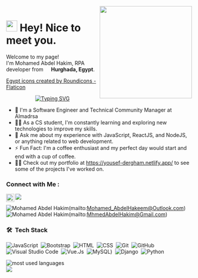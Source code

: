 <img width="250" align="right" src="https://c.tenor.com/_DOBjnGspYAAAAAM/code-coding.gif">

<h1><img src="https://emojis.slackmojis.com/emojis/images/1531849430/4246/blob-sunglasses.gif?1531849430" width="30"/> Hey! Nice to meet you.</h1>
<p>Welcome to my page! </br> I'm Mohamed Abdel Hakim, RPA developer from <img src="https://cdn-icons-png.flaticon.com/512/2998/323324.png" width="13"/> <b>Hurghada, Egypt</b>.</p>
<a href="https://www.flaticon.com/free-icons/egypt" title="egypt icons">Egypt icons created by Roundicons - Flaticon</a>

<!-- Typing SVG by DenverCoder1 - https://github.com/DenverCoder1/readme-typing-svg -->
<p align="center">
<a href="https://git.io/typing-svg"><img src="https://readme-typing-svg.demolab.com?font=Ubuntu&weight=500&size=25&pause=1000&color=2860CAE4&center=true&vCenter=true&multiline=true&width=435&height=105&lines=Full-Stack+Web+Developer;RPA+Developer+%7C+UiPath" alt="Typing SVG" /></a>
</p> 

- 🏢 I'm a Software Engineer and Technical Community Manager at Almadrsa
- 👨‍💻 As a CS student, I'm constantly learning and exploring new technologies to improve my skills.
- 💬 Ask me about my experience with JavaScript, ReactJS, and NodeJS, or anything related to web development.
- ⚡ Fun Fact: I'm a coffee enthusiast and my perfect day would start and end with a cup of coffee.
- 👨‍💻 Check out my portfolio at https://yousef-dergham.netlify.app/ to see some of the projects I've worked on.



### Connect with Me :

<a href="https://www.linkedin.com/in/mohamed-abdel-hakim-272aa2110">
  <img align="left" alt="Mohamed Abdel Hakim's LinkedIN" width="22px" src="https://raw.githubusercontent.com/peterthehan/peterthehan/master/assets/linkedin.svg" />
</a>
<a href="https://t.me/YousefMohamed01" target="_blank"><img src="https://img.shields.io/badge/-Yousef%20Dergham-0077B5?style=for-the-badge&logo=Telegram&logoColor=white"/></a>


![Mohamed Abdel Hakim](https://img.shields.io/badge/Microsoft_Outlook-0078D4?style=for-the-badge&logo=microsoft-outlook&logoColor=white)(mailto:Mohamed_AbdelHakeem@Outlook.com)&nbsp;
![Mohamed Abdel Hakim](https://img.shields.io/badge/Gmail-D14836?style=for-the-badge&logo=gmail&logoColor=white)(mailto:MhmedAbdelHakim@Gmail.com)&nbsp;

### 🛠 &nbsp;Tech Stack
![JavaScript](https://img.shields.io/badge/-JavaScript-05122A?style=flat&logo=javascript)&nbsp;
![Bootstrap](https://img.shields.io/badge/-Bootstrap-05122A?style=flat&logo=bootstrap&logoColor=563D7C)&nbsp;
![HTML](https://img.shields.io/badge/-HTML-05122A?style=flat&logo=HTML5)&nbsp;
![CSS](https://img.shields.io/badge/-CSS-05122A?style=flat&logo=CSS3&logoColor=1572B6)&nbsp;
![Git](https://img.shields.io/badge/-Git-05122A?style=flat&logo=git)&nbsp;
![GitHub](https://img.shields.io/badge/-GitHub-05122A?style=flat&logo=github)&nbsp;
![Visual Studio Code](https://img.shields.io/badge/-Visual%20Studio%20Code-05122A?style=flat&logo=visual-studio-code&logoColor=007ACC)&nbsp;
![Vue.Js](https://img.shields.io/badge/Vue.js-35495E?style=for-the-badge&logo=vue.js&logoColor=4FC08D)&nbsp;
![MySQL](https://img.shields.io/badge/MySQL-00000F?style=for-the-badge&logo=mysql&logoColor=white))&nbsp;
![Django](https://img.shields.io/badge/Django-092E20?style=for-the-badge&logo=django&logoColor=white)&nbsp;
![Python](https://img.shields.io/badge/-Python%20-05122A?style=flat&logo=python)&nbsp;




<img align="left" src="https://github-readme-stats.vercel.app/api/top-langs?username=yousefdergham&show_icons=true&locale=en&layout=compact&theme=radical" alt="most used languages" />
<br>
<a href="https://komarev.com/ghpvc/?username=yousefdergham&style=for-the-badge">
    <img src="https://komarev.com/ghpvc/?username=yousefdergham&style=for-the-badge">
</a>


